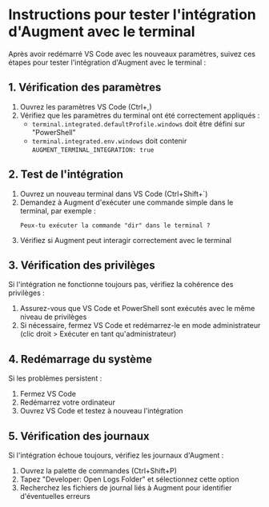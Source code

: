 # Instructions pour tester l'intégration d'Augment avec le terminal

Après avoir redémarré VS Code avec les nouveaux paramètres, suivez ces étapes pour tester l'intégration d'Augment avec le terminal :

## 1. Vérification des paramètres

1. Ouvrez les paramètres VS Code (Ctrl+,)
2. Vérifiez que les paramètres du terminal ont été correctement appliqués :
   - `terminal.integrated.defaultProfile.windows` doit être défini sur "PowerShell"
   - `terminal.integrated.env.windows` doit contenir `AUGMENT_TERMINAL_INTEGRATION: true`

## 2. Test de l'intégration

1. Ouvrez un nouveau terminal dans VS Code (Ctrl+Shift+`)
2. Demandez à Augment d'exécuter une commande simple dans le terminal, par exemple :
   ```
   Peux-tu exécuter la commande "dir" dans le terminal ?
   ```
3. Vérifiez si Augment peut interagir correctement avec le terminal

## 3. Vérification des privilèges

Si l'intégration ne fonctionne toujours pas, vérifiez la cohérence des privilèges :

1. Assurez-vous que VS Code et PowerShell sont exécutés avec le même niveau de privilèges
2. Si nécessaire, fermez VS Code et redémarrez-le en mode administrateur (clic droit > Exécuter en tant qu'administrateur)

## 4. Redémarrage du système

Si les problèmes persistent :

1. Fermez VS Code
2. Redémarrez votre ordinateur
3. Ouvrez VS Code et testez à nouveau l'intégration

## 5. Vérification des journaux

Si l'intégration échoue toujours, vérifiez les journaux d'Augment :

1. Ouvrez la palette de commandes (Ctrl+Shift+P)
2. Tapez "Developer: Open Logs Folder" et sélectionnez cette option
3. Recherchez les fichiers de journal liés à Augment pour identifier d'éventuelles erreurs
